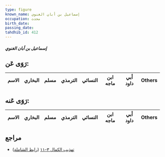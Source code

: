 ```yaml
---
type: figure
known_name: إسماعيل بن أبان الغنوي
occupation: محدث
birth_date:
passing_date:
tahdhib_id: 412
---
```

##### إسماعيل بن أبان الغنوي

## رَوَى عَن:
| الاسم | البخاري | مسلم | الترمذي | النسائي | ابن ماجه | أبي داود | Others |
| ----- | ------- | ---- | ------- | ------- | -------- | -------- | ------ |
## رَوَى عَنه:
| الاسم | البخاري | مسلم | الترمذي | النسائي | ابن ماجه | أبي داود | Others |
| ----- | ------- | ---- | ------- | ------- | -------- | -------- | ------ |
## مراجع
- [تهذيب الكمال ٣-١١](obsidian://open?vault=Tahdhib-al-Kamal&file=Figures/٤١٢-إسماعيل%20بن%20أبان%20الغنوي) ([رابط الشاملة](https://shamela.ws/book/3722/1025))